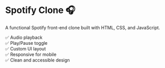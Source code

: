 # Spotify Clone 🎧

A functional Spotify front-end clone built with HTML, CSS, and JavaScript.

✅ Audio playback  
✅ Play/Pause toggle  
✅ Custom UI layout  
✅ Responsive for mobile  
✅ Clean and accessible design
